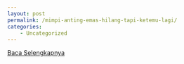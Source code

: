 ```yaml
---
layout: post
permalink: /mimpi-anting-emas-hilang-tapi-ketemu-lagi/
categories:
    - Uncategorized
---
```


[Baca Selengkapnya](/10)